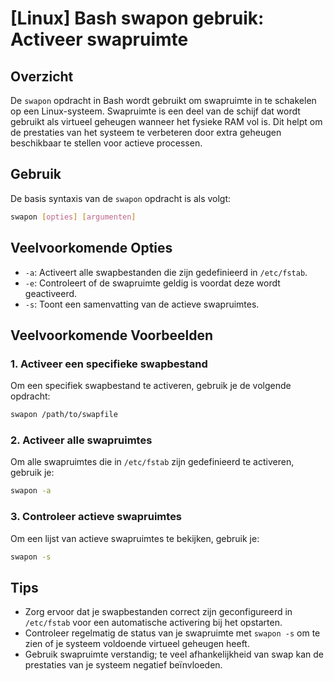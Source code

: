 # [Linux] Bash swapon gebruik: Activeer swapruimte

## Overzicht
De `swapon` opdracht in Bash wordt gebruikt om swapruimte in te schakelen op een Linux-systeem. Swapruimte is een deel van de schijf dat wordt gebruikt als virtueel geheugen wanneer het fysieke RAM vol is. Dit helpt om de prestaties van het systeem te verbeteren door extra geheugen beschikbaar te stellen voor actieve processen.

## Gebruik
De basis syntaxis van de `swapon` opdracht is als volgt:

```bash
swapon [opties] [argumenten]
```

## Veelvoorkomende Opties
- `-a`: Activeert alle swapbestanden die zijn gedefinieerd in `/etc/fstab`.
- `-e`: Controleert of de swapruimte geldig is voordat deze wordt geactiveerd.
- `-s`: Toont een samenvatting van de actieve swapruimtes.

## Veelvoorkomende Voorbeelden

### 1. Activeer een specifieke swapbestand
Om een specifiek swapbestand te activeren, gebruik je de volgende opdracht:

```bash
swapon /path/to/swapfile
```

### 2. Activeer alle swapruimtes
Om alle swapruimtes die in `/etc/fstab` zijn gedefinieerd te activeren, gebruik je:

```bash
swapon -a
```

### 3. Controleer actieve swapruimtes
Om een lijst van actieve swapruimtes te bekijken, gebruik je:

```bash
swapon -s
```

## Tips
- Zorg ervoor dat je swapbestanden correct zijn geconfigureerd in `/etc/fstab` voor een automatische activering bij het opstarten.
- Controleer regelmatig de status van je swapruimte met `swapon -s` om te zien of je systeem voldoende virtueel geheugen heeft.
- Gebruik swapruimte verstandig; te veel afhankelijkheid van swap kan de prestaties van je systeem negatief beïnvloeden.
